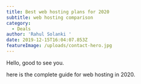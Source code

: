 ```yaml
---
title: Best web hosting plans for 2020
subtitle: web hosting comparison
category:
  - Deals
author: 'Rahul Solanki '
date: 2019-12-15T16:04:07.853Z
featureImage: /uploads/contact-hero.jpg
---
```

Hello, good to see you.

here is the complete guide for web hosting in 2020.
